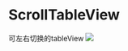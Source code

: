 # ScrollTableView
可左右切换的tableView
![](http://upload-images.jianshu.io/upload_images/1429074-d91812c53d520106.gif?imageMogr2/auto-orient/strip)
